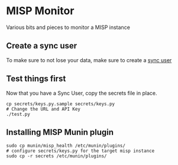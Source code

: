 # MISP Monitor

Various bits and pieces to monitor a MISP instance

## Create a sync user

To make sure to not lose your data, make sure to create a [sync user](https://www.circl.lu/doc/misp/GLOSSARY.html#sync-user)

## Test things first

Now that you have a Sync User, copy the secrets file in place.

```
cp secrets/keys.py.sample secrets/keys.py
# Change the URL and API Key
./test.py
```

## Installing MISP Munin plugin

```
sudo cp munin/misp_health /etc/munin/plugins/
# configure secrets/keys.py for the target misp instance
sudo cp -r secrets /etc/munin/plugins/
```
